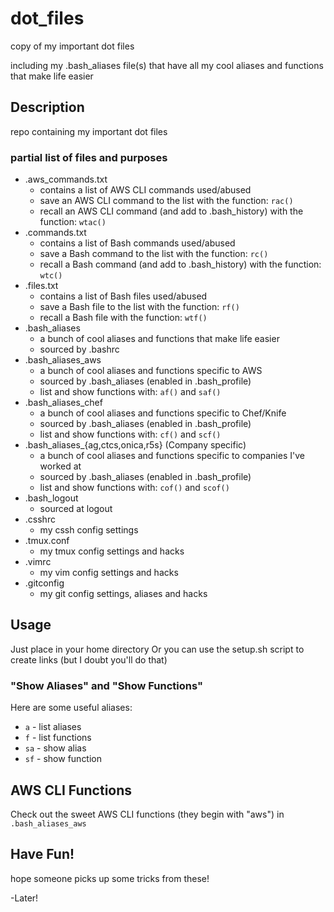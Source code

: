 # dot_files
copy of my important dot files

including my .bash_aliases file(s) that have all my cool aliases and functions that make life easier

## Description
repo containing my important dot files

### partial list of files and purposes
* .aws_commands.txt
  * contains a list of AWS CLI commands used/abused
  * save an AWS CLI command to the list with the function: `rac()`
  * recall an AWS CLI command (and add to .bash_history) with the function: `wtac()`
* .commands.txt
  * contains a list of Bash commands used/abused
  * save a Bash command to the list with the function: `rc()`
  * recall a Bash command (and add to .bash_history) with the function: `wtc()`
* .files.txt
  * contains a list of Bash files used/abused
  * save a Bash file to the list with the function: `rf()`
  * recall a Bash file with the function: `wtf()`
* .bash_aliases
  * a bunch of cool aliases and functions that make life easier
  * sourced by .bashrc
* .bash_aliases_aws
  * a bunch of cool aliases and functions specific to AWS
  * sourced by .bash_aliases (enabled in .bash_profile)
  * list and show functions with: `af()` and `saf()`
* .bash_aliases_chef
  * a bunch of cool aliases and functions specific to Chef/Knife
  * sourced by .bash_aliases (enabled in .bash_profile)
  * list and show functions with: `cf()` and `scf()`
* .bash_aliases_{ag,ctcs,onica,r5s} (Company specific)
  * a bunch of cool aliases and functions specific to companies I've worked at
  * sourced by .bash_aliases (enabled in .bash_profile)
  * list and show functions with: `cof()` and `scof()`
* .bash_logout
  * sourced at logout
* .csshrc
  * my cssh config settings
* .tmux.conf
  * my tmux config settings and hacks
* .vimrc
  * my vim config settings and hacks
* .gitconfig
  * my git config settings, aliases and hacks

## Usage
Just place in your home directory
Or you can use the setup.sh script to create links (but I doubt you'll do that)

### "Show Aliases" and "Show Functions"
Here are some useful aliases:
* `a`  - list aliases
* `f`  - list functions
* `sa` - show alias
* `sf` - show function

## AWS CLI Functions
Check out the sweet AWS CLI functions (they begin with "aws") in `.bash_aliases_aws`

## Have Fun!
hope someone picks up some tricks from these!

-Later!
